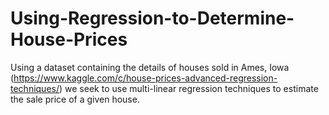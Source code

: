 # Using-Regression-to-Determine-House-Prices
Using a dataset containing the details of houses sold in Ames, Iowa (https://www.kaggle.com/c/house-prices-advanced-regression-techniques/) we seek to use multi-linear regression techniques to estimate the sale price of a given house.
